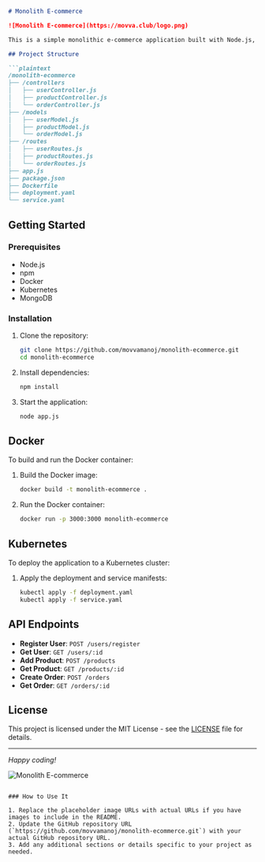 ```markdown
# Monolith E-commerce

![Monolith E-commerce](https://movva.club/logo.png)

This is a simple monolithic e-commerce application built with Node.js, Express, and MongoDB. The application includes user registration, product management, and order creation features. It is containerized using Docker and deployed on Kubernetes.

## Project Structure

```plaintext
/monolith-ecommerce
├── /controllers
│   ├── userController.js
│   ├── productController.js
│   └── orderController.js
├── /models
│   ├── userModel.js
│   ├── productModel.js
│   └── orderModel.js
├── /routes
│   ├── userRoutes.js
│   ├── productRoutes.js
│   └── orderRoutes.js
├── app.js
├── package.json
├── Dockerfile
├── deployment.yaml
└── service.yaml
```

## Getting Started

### Prerequisites

- Node.js
- npm
- Docker
- Kubernetes
- MongoDB

### Installation

1. Clone the repository:

    ```bash
    git clone https://github.com/movvamanoj/monolith-ecommerce.git
    cd monolith-ecommerce
    ```

2. Install dependencies:

    ```bash
    npm install
    ```

3. Start the application:

    ```bash
    node app.js
    ```

## Docker

To build and run the Docker container:

1. Build the Docker image:

    ```bash
    docker build -t monolith-ecommerce .
    ```

2. Run the Docker container:

    ```bash
    docker run -p 3000:3000 monolith-ecommerce
    ```

## Kubernetes

To deploy the application to a Kubernetes cluster:

1. Apply the deployment and service manifests:

    ```bash
    kubectl apply -f deployment.yaml
    kubectl apply -f service.yaml
    ```

## API Endpoints

- **Register User**: `POST /users/register`
- **Get User**: `GET /users/:id`
- **Add Product**: `POST /products`
- **Get Product**: `GET /products/:id`
- **Create Order**: `POST /orders`
- **Get Order**: `GET /orders/:id`

## License

This project is licensed under the MIT License - see the [LICENSE](LICENSE) file for details.

---

*Happy coding!*

![Monolith E-commerce](https://movva.club/footer-image.png)
```

### How to Use It

1. Replace the placeholder image URLs with actual URLs if you have images to include in the README.
2. Update the GitHub repository URL (`https://github.com/movvamanoj/monolith-ecommerce.git`) with your actual GitHub repository URL.
3. Add any additional sections or details specific to your project as needed.
